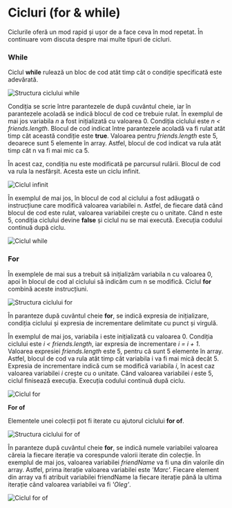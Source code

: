 # Cicluri \(for & while\)

Ciclurile oferă un mod rapid și ușor de a face ceva în mod repetat. În continuare vom discuta despre mai multe tipuri de cicluri.

### While

Ciclul **while** rulează un bloc de cod atât timp cât o condiție specificată este adevărată.

![Structura ciclului while](https://lh6.googleusercontent.com/xXh0CgtNJHBHvZZC9Z7msOYTMVhg0N9Y_xICZNgJ2m51oihXMrD_Mv9do9dOcWWMyNZsaRX5rFzRC18aY0lD-XDjbUU5GufkuTh2K-snxVZr6IhcY7-lJsTJLVwCJ4TKinPsD9cInd4)

Condiția se scrie între parantezele de după cuvântul cheie, iar în parantezele acoladă se indică blocul de cod ce trebuie rulat. În exemplul de mai jos variabila _n_ a fost inițializată cu valoarea 0. Condiția ciclului este _n &lt; friends.length_. Blocul de cod indicat între parantezele acoladă va fi rulat atât timp cât această condiție este **true**. Valoarea pentru _friends.length_ este 5, deoarece sunt 5 elemente în array. Astfel, blocul de cod indicat va rula atât timp cât n va fi mai mic ca 5. 

În acest caz, condiția nu este modificată pe parcursul rulării. Blocul de cod va rula la nesfârșit. Acesta este un ciclu infinit.

![Ciclul infinit](https://lh3.googleusercontent.com/Bfi2flGzjdOHL4tDpkyqwBBWD4SRmUS7Xl64272pBHkEmDVpXzXFqnPdGPtG28dKBL_RUeSbc67RsS3VZSCRWj2PLoRLesEfJcfwakaESZynWVb2hCSQ69pOCNni0xlMoHlm6IBECCw)

În exemplul de mai jos, în blocul de cod al ciclului a fost adăugată o instrucțiune care modifică valoarea variabilei n. Astfel, de fiecare dată când blocul de cod este rulat, valoarea variabilei crește cu o unitate. Când n este 5, condiția ciclului devine **false** și ciclul nu se mai execută. Execuția codului continuă după ciclu.

![Ciclul while](https://lh5.googleusercontent.com/EcctyVUFpf962G8tF_-UJ6ZbboPML3ZeZxUjzg9bBhFXBx3xK_5fTBOjLG507qkgV4kiCLykgjfBHcT7MubPp5Hx1EkCAqH1L04_OG0oxdfNqqqTPUBszDz76kyq6D77e4pHTzzzhgk)

### For

În exemplele de mai sus a trebuit să inițializăm variabila n cu valoarea 0, apoi în blocul de cod al ciclului să indicăm cum n se modifică. Ciclul **for** combină aceste instrucțiuni.

![Structura ciclului for](https://lh3.googleusercontent.com/GjrRDkr_54gB0uE3vWXQ4D2a-UkbaKE10dDTJjZWQ059apdqz9RC2eo6zrFvfH_7I4hBTpoawjjir5hN_59US2Gs6ILjkXLRl6_lo_g4pCm70KuA9GEy_ER8iL4gtS5N58w6rJeLRAI)

În paranteze după cuvântul cheie **for**, se indică expresia de inițializare, condiția ciclului și expresia de incrementare delimitate cu punct și virgulă. 

În exemplul de mai jos, variabila i este inițializată cu valoarea 0. Condiția ciclului este _i &lt; friends.length_, iar expresia de incrementare _i = i + 1_. Valoarea expresiei _friends.length_ este 5, pentru că sunt 5 elemente în array. Astfel, blocul de cod va rula atât timp cât variabila i va fi mai mică decât 5. Expresia de incrementare indică cum se modifică variabila _i_, în acest caz valoarea variabilei _i_ crește cu o unitate. Când valoarea variabilei _i_ este 5, ciclul finisează execuția. Execuția codului continuă după ciclu.

![Ciclul for](https://lh3.googleusercontent.com/8y5xARljx1RaivH7hSwkYgRmVfLCjiJ0vw-HPPcd-JoILsuFPS7wQH21q3ZuCnJ4xRzSwitsPPBAHjyqKVCJ7vU_mCE-NMz9dH5umjdichlqbO0LphnRuxuILgv2a8nBQgu7yeqo-OM)

**For of**

Elementele unei colecții pot fi iterate cu ajutorul ciclului **for of**.

![Structura ciclului for of](https://lh5.googleusercontent.com/C8pJjR4GsIbGPKlU7JVQj8CSBcHkBhcRQSIPy77tzVuJS1VpDptd_uHBrLelXRTOC3MPZfd8dw8pI2Fey84SgaI4VSerXjMMu4ZvM0bsYnnf3FAd3KBN1v0WaG0qAM_cPRVbczzAYjM)

În paranteze după cuvântul cheie **for**, se indică numele variabilei valoarea căreia la fiecare iterație va corespunde valorii iterate din colecție. În exemplul de mai jos, valoarea variabilei _friendName_ va fi una din valorile din array. Astfel, prima iterație valoarea variabilei este _'Marc'._ Fiecare element din array va fi atribuit variabilei friendName la fiecare iterație până la ultima iterație când valoarea variabilei va fi _'Oleg'_.

![Ciclul for of](https://lh3.googleusercontent.com/yhn33aE14fXzUOB--Tnmrp-e0FYXq7oNzQWSNLq2LZSVm6u_YKmkqIsLRxdmcRZbRSuLviT_X7k3p2yhap7geBiziSNrsTW0iUIWTXquHZK7345UgnoYfipSK4-rYulY7mB-U7XxsEA)

  


